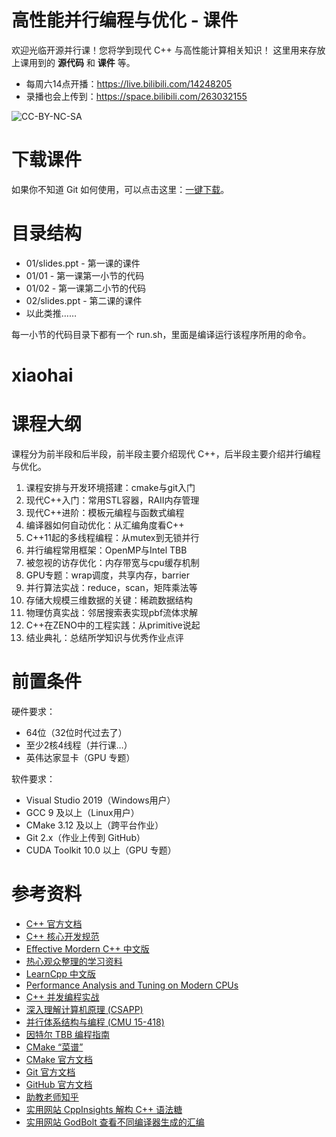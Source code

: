# 高性能并行编程与优化 - 课件

欢迎光临开源并行课！您将学到现代 C++ 与高性能计算相关知识！
这里用来存放上课用到的 **源代码** 和 **课件** 等。

* 每周六14点开播：https://live.bilibili.com/14248205
* 录播也会上传到：https://space.bilibili.com/263032155

![CC-BY-NC-SA](tools/cc-by-nc-sa.jpg)

# 下载课件

如果你不知道 Git 如何使用，可以点击这里：[一键下载](https://github.com/archibate/course/archive/refs/heads/master.zip)。

# 目录结构

* 01/slides.ppt - 第一课的课件
* 01/01 - 第一课第一小节的代码
* 01/02 - 第一课第二小节的代码
* 02/slides.ppt - 第二课的课件
* 以此类推……

每一小节的代码目录下都有一个 run.sh，里面是编译运行该程序所用的命令。

# xiaohai

# 课程大纲

课程分为前半段和后半段，前半段主要介绍现代 C++，后半段主要介绍并行编程与优化。

1. 课程安排与开发环境搭建：cmake与git入门
1. 现代C++入门：常用STL容器，RAII内存管理
1. 现代C++进阶：模板元编程与函数式编程
1. 编译器如何自动优化：从汇编角度看C++
1. C++11起的多线程编程：从mutex到无锁并行
1. 并行编程常用框架：OpenMP与Intel TBB
1. 被忽视的访存优化：内存带宽与cpu缓存机制
1. GPU专题：wrap调度，共享内存，barrier
1. 并行算法实战：reduce，scan，矩阵乘法等
1. 存储大规模三维数据的关键：稀疏数据结构
1. 物理仿真实战：邻居搜索表实现pbf流体求解
1. C++在ZENO中的工程实践：从primitive说起
1. 结业典礼：总结所学知识与优秀作业点评

# 前置条件

硬件要求：
- 64位（32位时代过去了）
- 至少2核4线程（并行课…）
- 英伟达家显卡（GPU 专题）

软件要求：
- Visual Studio 2019（Windows用户）
- GCC 9 及以上（Linux用户）
- CMake 3.12 及以上（跨平台作业）
- Git 2.x（作业上传到 GitHub）
- CUDA Toolkit 10.0 以上（GPU 专题）

# 参考资料

- [C++ 官方文档](https://en.cppreference.com/w/)
- [C++ 核心开发规范](https://github.com/isocpp/CppCoreGuidelines/blob/master/CppCoreGuidelines.md)
- [Effective Mordern C++ 中文版](https://github.com/kelthuzadx/EffectiveModernCppChinese/blob/master/4.SmartPointers/item22.md)
- [热心观众整理的学习资料](https://github.com/jiayaozhang/OpenVDB_and_TBB)
- [LearnCpp 中文版](https://learncpp-cn.github.io/)
- [Performance Analysis and Tuning on Modern CPUs](http://faculty.cs.niu.edu/~winans/notes/patmc.pdf)
- [C++ 并发编程实战](https://www.bookstack.cn/read/Cpp_Concurrency_In_Action/README.md)
- [深入理解计算机原理 (CSAPP)](http://csapp.cs.cmu.edu/)
- [并行体系结构与编程 (CMU 15-418)](https://www.bilibili.com/video/av48153629/)
- [因特尔 TBB 编程指南](https://www.inf.ed.ac.uk/teaching/courses/ppls/TBBtutorial.pdf)
- [CMake “菜谱”](https://www.bookstack.cn/read/CMake-Cookbook/README.md)
- [CMake 官方文档](https://cmake.org/cmake/help/latest/)
- [Git 官方文档](https://git-scm.com/doc)
- [GitHub 官方文档](https://docs.github.com/en)
- [助教老师知乎](https://www.zhihu.com/people/AlbertRen/posts)
- [实用网站 CppInsights 解构 C++ 语法糖](https://cppinsights.io)
- [实用网站 GodBolt 查看不同编译器生成的汇编](http://godbolt.org)

